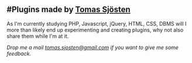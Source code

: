 #Plugins made by [Tomas Sjösten](http://tomassjosten.se)
-----------------------------

As I'm currently studying PHP, Javascript, jQuery, HTML, CSS, DBMS will I more than likely end up experimenting and creating plugins, why not also share them while I'm at it.

*Drop me a mail tomas.sjosten@gmail.com if you want to give me some feedback.*